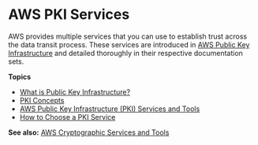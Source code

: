# AWS PKI Services<a name="awspki-overview"></a>

AWS provides multiple services that you can use to establish trust across the data transit process\. These services are introduced in [AWS Public Key Infrastructure](awspki-service-toplevel.md) and detailed thoroughly in their respective documentation sets\.

**Topics**
+ [What is Public Key Infrastructure?](awspki-whatis-toplevel.md)
+ [PKI Concepts](pki-concepts.md)
+ [AWS Public Key Infrastructure \(PKI\) Services and Tools](awspki-service-toplevel.md)
+ [How to Choose a PKI Service](awspki-choose-toplevel.md)

**See also:** [AWS Cryptographic Services and Tools](awscryp-overview.md)